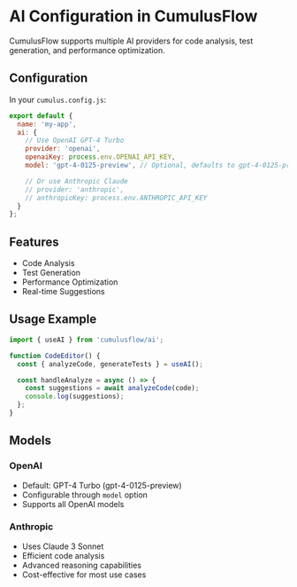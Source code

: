 # AI Configuration in CumulusFlow

CumulusFlow supports multiple AI providers for code analysis, test generation, and performance optimization.

## Configuration

In your `cumulus.config.js`:

```javascript
export default {
  name: 'my-app',
  ai: {
    // Use OpenAI GPT-4 Turbo
    provider: 'openai',
    openaiKey: process.env.OPENAI_API_KEY,
    model: 'gpt-4-0125-preview', // Optional, defaults to gpt-4-0125-preview

    // Or use Anthropic Claude
    // provider: 'anthropic',
    // anthropicKey: process.env.ANTHROPIC_API_KEY
  }
};
```

## Features

- Code Analysis
- Test Generation
- Performance Optimization
- Real-time Suggestions

## Usage Example

```javascript
import { useAI } from 'cumulusflow/ai';

function CodeEditor() {
  const { analyzeCode, generateTests } = useAI();

  const handleAnalyze = async () => {
    const suggestions = await analyzeCode(code);
    console.log(suggestions);
  };
}
```

## Models

### OpenAI
- Default: GPT-4 Turbo (gpt-4-0125-preview)
- Configurable through `model` option
- Supports all OpenAI models

### Anthropic
- Uses Claude 3 Sonnet
- Efficient code analysis
- Advanced reasoning capabilities
- Cost-effective for most use cases